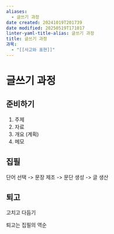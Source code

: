 ```yaml
---
aliases:
  - 글쓰기 과정
date created: 20241019T201739
date modified: 20250519T171017
linter-yaml-title-alias: 글쓰기 과정
title: 글쓰기 과정
과목:
  - "[[사고와 표현]]"
---
```


# 글쓰기 과정

## 준비하기

1. 주제
2. 자료
3. 개요 (계획)
4. 메모

## 집필

단어 선택 -> 문장 제조 -> 문단 생성 -> 글 생산

## 퇴고

고치고 다듬기

퇴고는 집필의 역순
